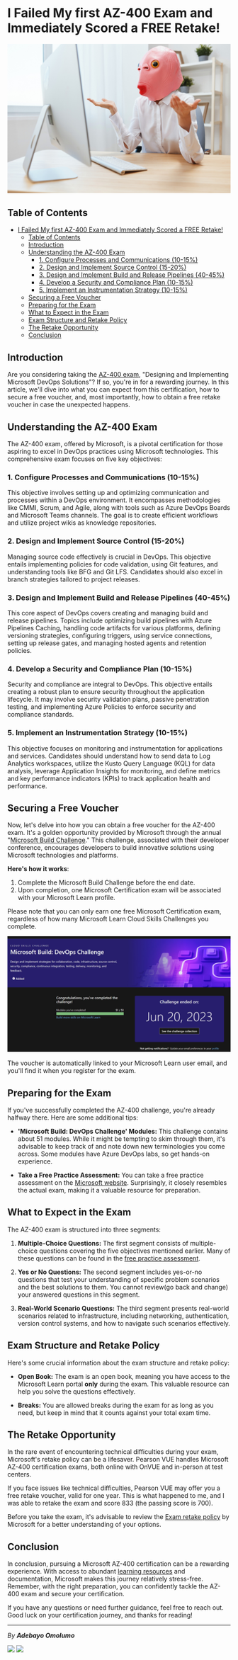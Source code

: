 <base target="_blank">

# I Failed My first AZ-400 Exam and Immediately Scored a FREE Retake!

![Canva Free Image](https://raw.githubusercontent.com/Bayurzx/publish-az400/main/az400_publish.jpg)

Table of Contents
-----------------
<!-- <code> -->
- [I Failed My first AZ-400 Exam and Immediately Scored a FREE Retake!](#i-failed-my-first-az-400-exam-and-immediately-scored-a-free-retake)
  - [Table of Contents](#table-of-contents)
  - [Introduction](#introduction)
  - [Understanding the AZ-400 Exam](#understanding-the-az-400-exam)
    - [1. Configure Processes and Communications (10-15%)](#1-configure-processes-and-communications-10-15)
    - [2. Design and Implement Source Control (15-20%)](#2-design-and-implement-source-control-15-20)
    - [3. Design and Implement Build and Release Pipelines (40-45%)](#3-design-and-implement-build-and-release-pipelines-40-45)
    - [4. Develop a Security and Compliance Plan (10-15%)](#4-develop-a-security-and-compliance-plan-10-15)
    - [5. Implement an Instrumentation Strategy (10-15%)](#5-implement-an-instrumentation-strategy-10-15)
  - [Securing a Free Voucher](#securing-a-free-voucher)
  - [Preparing for the Exam](#preparing-for-the-exam)
  - [What to Expect in the Exam](#what-to-expect-in-the-exam)
  - [Exam Structure and Retake Policy](#exam-structure-and-retake-policy)
  - [The Retake Opportunity](#the-retake-opportunity)
  - [Conclusion](#conclusion)

<!-- </code> -->

## Introduction

Are you considering taking the [AZ-400 exam](https://learn.microsoft.com/en-us/certifications/exams/az-400/), "Designing and Implementing Microsoft DevOps Solutions"? If so, you're in for a rewarding journey. 
In this article, we'll dive into what you can expect from this certification, how to secure a free voucher, and, most importantly, how to obtain a free retake voucher in case the unexpected happens. 

## Understanding the AZ-400 Exam

The AZ-400 exam, offered by Microsoft, is a pivotal certification for those aspiring to excel in DevOps practices using Microsoft technologies. This comprehensive exam focuses on five key objectives:

### 1. Configure Processes and Communications (10-15%)

This objective involves setting up and optimizing communication and processes within a DevOps environment. It encompasses methodologies like CMMI, Scrum, and Agile, along with tools such as Azure DevOps Boards and Microsoft Teams channels. The goal is to create efficient workflows and utilize project wikis as knowledge repositories.

### 2. Design and Implement Source Control (15-20%)

Managing source code effectively is crucial in DevOps. This objective entails implementing policies for code validation, using Git features, and understanding tools like BFG and Git LFS. Candidates should also excel in branch strategies tailored to project releases.

### 3. Design and Implement Build and Release Pipelines (40-45%)

This core aspect of DevOps covers creating and managing build and release pipelines. Topics include optimizing build pipelines with Azure Pipelines Caching, handling code artifacts for various platforms, defining versioning strategies, configuring triggers, using service connections, setting up release gates, and managing hosted agents and retention policies.

### 4. Develop a Security and Compliance Plan (10-15%)

Security and compliance are integral to DevOps. This objective entails creating a robust plan to ensure security throughout the application lifecycle. It may involve security validation plans, passive penetration testing, and implementing Azure Policies to enforce security and compliance standards.

### 5. Implement an Instrumentation Strategy (10-15%)

This objective focuses on monitoring and instrumentation for applications and services. Candidates should understand how to send data to Log Analytics workspaces, utilize the Kusto Query Language (KQL) for data analysis, leverage Application Insights for monitoring, and define metrics and key performance indicators (KPIs) to track application health and performance.

## Securing a Free Voucher

Now, let's delve into how you can obtain a free voucher for the AZ-400 exam. It's a golden opportunity provided by Microsoft through the annual "[Microsoft Build Challenge](https://www.microsoft.com/en-US/cloudskillschallenge/build/certification-exam-offer-2023?ocid=cloudskillschallenge_build23_email_cnl#eligible-exams)." This challenge, associated with their developer conference, encourages developers to build innovative solutions using Microsoft technologies and platforms.

**Here's how it works**:

1. Complete the Microsoft Build Challenge before the end date.
2. Upon completion, one Microsoft Certification exam will be associated with your Microsoft Learn profile.

Please note that you can only earn one free Microsoft Certification exam, regardless of how many Microsoft Learn Cloud Skills Challenges you complete.

![MSBuild Challenge](https://raw.githubusercontent.com/Bayurzx/publish-az400/main/msbuild%20challenge.jpg)

The voucher is automatically linked to your Microsoft Learn user email, and you'll find it when you register for the exam.

## Preparing for the Exam

If you've successfully completed the AZ-400 challenge, you're already halfway there. Here are some additional tips:

- **'Microsoft Build: DevOps Challenge' Modules:** This challenge contains about 51 modules. While it might be tempting to skim through them, it's advisable to keep track of and note down new terminologies you come across. Some modules have Azure DevOps labs, so get hands-on experience.

- **Take a Free Practice Assessment:** You can take a free practice assessment on the [Microsoft website](https://learn.microsoft.com/en-us/certifications/exams/az-400/). Surprisingly, it closely resembles the actual exam, making it a valuable resource for preparation.

## What to Expect in the Exam

The AZ-400 exam is structured into three segments:

1. **Multiple-Choice Questions:** The first segment consists of multiple-choice questions covering the five objectives mentioned earlier. Many of these questions can be found in the [free practice assessment](https://learn.microsoft.com/certifications/exams/az-400/practice/assessment?assessment-type=practice&assessmentId=56).

2. **Yes or No Questions:** The second segment includes yes-or-no questions that test your understanding of specific problem scenarios and the best solutions to them. You cannot review(go back and change) your answered questions in this segment.

3. **Real-World Scenario Questions:** The third segment presents real-world scenarios related to infrastructure, including networking, authentication, version control systems, and how to navigate such scenarios effectively.

## Exam Structure and Retake Policy

Here's some crucial information about the exam structure and retake policy:

- **Open Book:** The exam is an open book, meaning you have access to the Microsoft Learn portal **only** during the exam. This valuable resource can help you solve the questions effectively.

- **Breaks:** You are allowed breaks during the exam for as long as you need, but keep in mind that it counts against your total exam time.

## The Retake Opportunity

In the rare event of encountering technical difficulties during your exam, Microsoft's retake policy can be a lifesaver. Pearson VUE handles Microsoft AZ-400 certification exams, both online with OnVUE and in-person at test centers.

If you face issues like technical difficulties, Pearson VUE may offer you a free retake voucher, valid for one year. This is what happened to me, and I was able to retake the exam and score 833 (the passing score is 700).

Before you take the exam, it's advisable to review the [Exam retake policy](https://learn.microsoft.com/en-us/certifications/exam-retake-policy?wt.mc_id=certnurture_eml8_email_wwl) by Microsoft for a better understanding of your options.

## Conclusion

In conclusion, pursuing a Microsoft AZ-400 certification can be a rewarding experience. With access to abundant [learning resources](https://learn.microsoft.com/) and documentation, Microsoft makes this journey relatively stress-free. Remember, with the right preparation, you can confidently tackle the AZ-400 exam and secure your certification.

If you have any questions or need further guidance, feel free to reach out. Good luck on your certification journey, and thanks for reading!


---
*By **Adebayo Omolumo***

[<img src="https://img.shields.io/badge/LinkedIn-Adebayo_Omolumo-brightgreen?style=for-the-badge&labelColor=blue&logo=linkedin" />](https://www.linkedin.com/in/adebayo-omolumo/) 
[<img src="https://img.shields.io/badge/Iglumtech-🚀_-brightgreen?style=for-the-badge&labelColor=blue&logo=cloudways" />](https://home.iglumtech.com/) 
